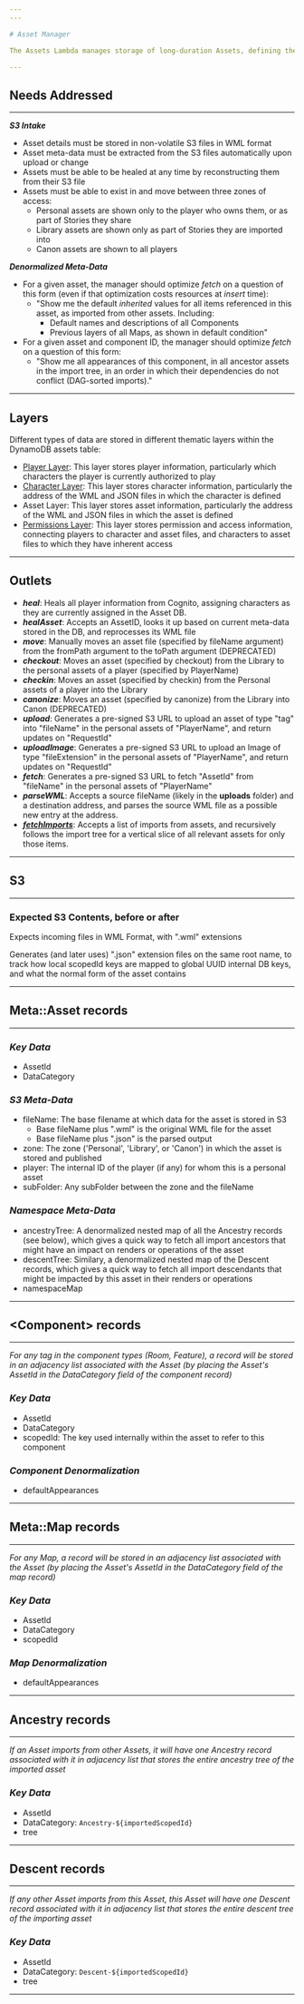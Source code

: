 ```yaml
---
---

# Asset Manager

The Assets Lambda manages storage of long-duration Assets, defining the structure of the game world.

---
```


## Needs Addressed

---

***S3 Intake***
- Asset details must be stored in non-volatile S3 files in WML format
- Asset meta-data must be extracted from the S3 files automatically upon upload or change
- Assets must be able to be healed at any time by reconstructing them from their S3 file
- Assets must be able to exist in and move between three zones of access:
    - Personal assets are shown only to the player who owns them, or as part of Stories they share
    - Library assets are shown only as part of Stories they are imported into
    - Canon assets are shown to all players

***Denormalized Meta-Data***
- For a given asset, the manager should optimize *fetch* on a question of this form (even if that
optimization costs resources at *insert* time):
    - "Show me the default *inherited* values for all items referenced in this asset, as imported
    from other assets.  Including:
        - Default names and descriptions of all Components
        - Previous layers of all Maps, as shown in default condition"
- For a given asset and component ID, the manager should optimize *fetch* on a question of
this form:
    - "Show me all appearances of this component, in all ancestor assets in the import tree,
    in an order in which their dependencies do not conflict (DAG-sorted imports)."

---

## Layers
Different types of data are stored in different thematic layers within the DynamoDB assets table:

- [Player Layer](./README.player.md): This layer stores player information, particularly which characters
the player is currently authorized to play
- [Character Layer](./README.character.md): This layer stores character information, particularly the address
of the WML and JSON files in which the character is defined
- Asset Layer: This layer stores asset information, particularly the address of the WML and JSON files in which
the asset is defined
- [Permissions Layer](./README.permissions.md): This layer stores permission and access information, connecting
players to character and asset files, and characters to asset files to which they have inherent access

---

## Outlets

- ***heal***: Heals all player information from Cognito, assigning characters as they are currently
assigned in the Asset DB.
- ***healAsset***: Accepts an AssetID, looks it up based on current meta-data stored in the DB,
and reprocesses its WML file
- ***move***: Manually moves an asset file (specified by fileName argument) from the fromPath argument
to the toPath argument (DEPRECATED)
- ***checkout***: Moves an asset (specified by checkout) from the Library to the personal assets
of a player (specified by PlayerName)
- ***checkin***: Moves an asset (specified by checkin) from the Personal assets of a player into
the Library
- ***canonize***: Moves an asset (specified by canonize) from the Library into Canon (DEPRECATED)
- ***upload***: Generates a pre-signed S3 URL to upload an asset of type "tag" into "fileName" in
the personal assets of "PlayerName", and return updates on "RequestId"
- ***uploadImage***: Generates a pre-signed S3 URL to upload an Image of type "fileExtension" in
the personal assets of "PlayerName", and return updates on "RequestId"
- ***fetch***: Generates a pre-signed S3 URL to fetch "AssetId" from "fileName" in the personal
assets of "PlayerName"
- ***parseWML***: Accepts a source fileName (likely in the **uploads** folder) and a destination
address, and parses the source WML file as a possible new entry at the address.
- [***fetchImports***](./fetchImportDefaults/README.md): Accepts a list of imports from assets, and
recursively follows the import tree for a vertical slice of all relevant assets for only those items.

---

## S3

---

### Expected S3 Contents, before or after

Expects incoming files in WML Format, with ".wml" extensions

Generates (and later uses) ".json" extension files on the same root name, to track how
local scopedId keys are mapped to global UUID internal DB keys, and what the normal form of the
asset contains

---

## Meta::Asset records

---

### *Key Data*

- AssetId
- DataCategory

### *S3 Meta-Data*

- fileName: The base filename at which data for the asset is stored in S3
    - Base fileName plus ".wml" is the original WML file for the asset
    - Base fileName plus ".json" is the parsed output
- zone:  The zone ('Personal', 'Library', or 'Canon') in which the asset is stored and published
- player: The internal ID of the player (if any) for whom this is a personal asset
- subFolder:  Any subFolder between the zone and the fileName

### *Namespace Meta-Data*

- ancestryTree:  A denormalized nested map of all the Ancestry records (see below), which gives a quick way to fetch all
import ancestors that might have an impact on renders or operations of the asset
- descentTree:  Similary, a denormalized nested map of the Descent records, which gives a quick way to fetch all import
descendants that might be impacted by this asset in their renders or operations
- namespaceMap

---

## <Component\> records

---

*For any tag in the component types (Room, Feature), a record will be stored in an adjacency list associated with*
*the Asset (by placing the Asset's AssetId in the DataCategory field of the component record)*

### *Key Data*

- AssetId
- DataCategory
- scopedId:  The key used internally within the asset to refer to this component

### *Component Denormalization*

- defaultAppearances

---

## Meta::Map records

---

*For any Map, a record will be stored in an adjacency list associated with the Asset (by placing the Asset's*
*AssetId in the DataCategory field of the map record)*

### *Key Data*

- AssetId
- DataCategory
- scopedId

### *Map Denormalization*

- defaultAppearances

---

## Ancestry records

---

*If an Asset imports from other Assets, it will have one Ancestry record associated with it in adjacency list*
*that stores the entire ancestry tree of the imported asset*

### *Key Data*

- AssetId
- DataCategory: `Ancestry-${importedScopedId}`
- tree

---

## Descent records

---

*If any other Asset imports from this Asset, this Asset will have one Descent record associated with it in adjacency list*
*that stores the entire descent tree of the importing asset*

### *Key Data*

- AssetId
- DataCategory: `Descent-${importedScopedId}`
- tree

---

